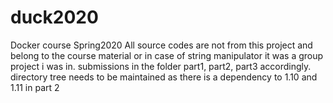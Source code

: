# duck2020
Docker course Spring2020
All source codes are not from this project and belong to the course material or in case of string manipulator it was a group project i was in.
submissions in the folder part1, part2, part3 accordingly.
directory tree needs to be maintained as there is a dependency to 1.10 and 1.11 in part 2

